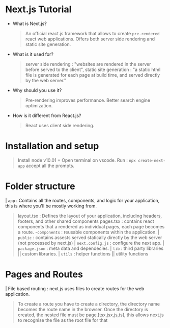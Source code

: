 # Next.js Tutorial

- What is Next.js?

  > An official react.js framework that allows to create `pre-rendered` react
  > web applications. Offers both server side rendering and static site
  > generation.

  <!-- ----------------------------------------------- -->

- What is it used for?

  > server side rendering : "websites are rendered in the server before served
  > to the client", static site generation : "a static html file is generated
  > for each page at build time, and served directly by the web server."

  <!-- ----------------------------------------------- -->

- Why should you use it?

  > Pre-rendering improves performance. Better search engine optimization.

  <!-- ----------------------------------------------- -->

- How is it different from React.js?
  > React uses client side rendering.

# Installation and setup

> Install node v10.01 + Open terminal on vscode. Run : `npx create-next-app`
> accept all the prompts.

# Folder structure

| `app` : Contains all the routes, components, and logic for your application,
this is where you'll be mostly working from.

> layout.tsx : Defines the layout of your application, including headers,
> footers, and other shared components pages.tsx : contains react components
> that a rendered as individual pages, each page becomes a route. -`components`
> : reusable components within the application. | `public` : contains assests
> served statically directly by the web server (not processed by next.js) |
> `next.config.js` : configure the next app. | `package.json` : meta data and
> dependecies. | `lib` : third party libraries || custom libraries. | `utils` :
> helper functions || utility functions

# Pages and Routes

| File based routing : next.js uses files to create routes for the web
application.

> To create a route you have to create a directory, the directory name becomes
> the route name in the browser. Once the directory is created, the nested file
> must be page.[tsx,jsx,js,ts], this allows next.js to recognise the file as the
> root file for that
